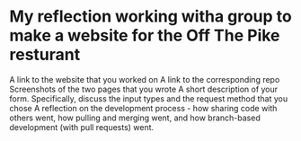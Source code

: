 # My reflection working witha  group to make a website for the Off The Pike resturant

A link to the website that you worked on
A link to the corresponding repo
Screenshots of the two pages that you wrote
A short description of your form. Specifically, discuss the input types and the request method that you chose
A reflection on the development process - how sharing code with others went, how pulling and merging went, and how branch-based development (with pull requests) went.


  
